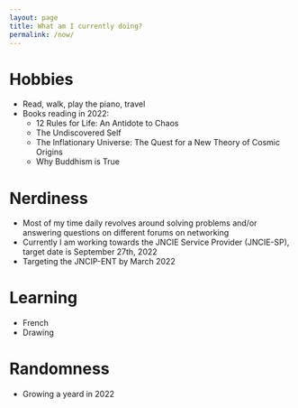 ```yaml
---
layout: page
title: What am I currently doing?
permalink: /now/
---
```

# Hobbies
- Read, walk, play the piano, travel
- Books reading in 2022:
   - 12 Rules for Life: An Antidote to Chaos 
   - The Undiscovered Self
   - The Inflationary Universe: The Quest for a New Theory of Cosmic Origins
   - Why Buddhism is True

# Nerdiness
   - Most of my time daily revolves around solving problems and/or answering questions on different forums on networking
   - Currently I am working towards the JNCIE Service Provider (JNCIE-SP), target date is September 27th, 2022
   - Targeting the JNCIP-ENT by March 2022

# Learning
   - French
   - Drawing

# Randomness
   - Growing a yeard in 2022

